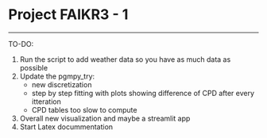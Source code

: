 # Project FAIKR3 - 1
---
TO-DO:
1. Run the script to add weather data so you have as much data as possible
2. Update the pgmpy_try: 
   * new discretization
   * step by step fitting with plots showing difference of CPD after every itteration
   * CPD tables too slow to compute
3. Overall new visualization and maybe a streamlit app
4. Start Latex docummentation
